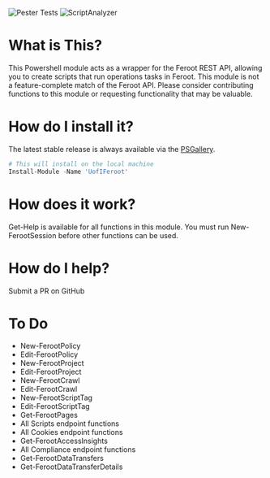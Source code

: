 ![Pester Tests](https://github.com/techservicesillinois/SecOps-Powershell-Feroot/workflows/Pester%20Tests/badge.svg)
![ScriptAnalyzer](https://github.com/techservicesillinois/SecOps-Powershell-Feroot/workflows/ScriptAnalyzer/badge.svg)

# What is This?

This Powershell module acts as a wrapper for the Feroot REST API, allowing you to create scripts that run operations tasks in Feroot.
This module is not a feature-complete match of the Feroot API. Please consider contributing functions to this module or requesting functionality that may be valuable.

# How do I install it?

The latest stable release is always available via the [PSGallery](https://www.powershellgallery.com/packages/UofIFeroot).
```powershell
# This will install on the local machine
Install-Module -Name 'UofIFeroot'
```

# How does it work?

Get-Help is available for all functions in this module.
You must run New-FerootSession before other functions can be used.

# How do I help?

Submit a PR on GitHub

# To Do

- New-FerootPolicy
- Edit-FerootPolicy
- New-FerootProject
- Edit-FerootProject
- New-FerootCrawl
- Edit-FerootCrawl
- New-FerootScriptTag
- Edit-FerootScriptTag
- Get-FerootPages
- All Scripts endpoint functions
- All Cookies endpoint functions
- Get-FerootAccessInsights
- All Compliance endpoint functions
- Get-FerootDataTransfers
- Get-FerootDataTransferDetails


